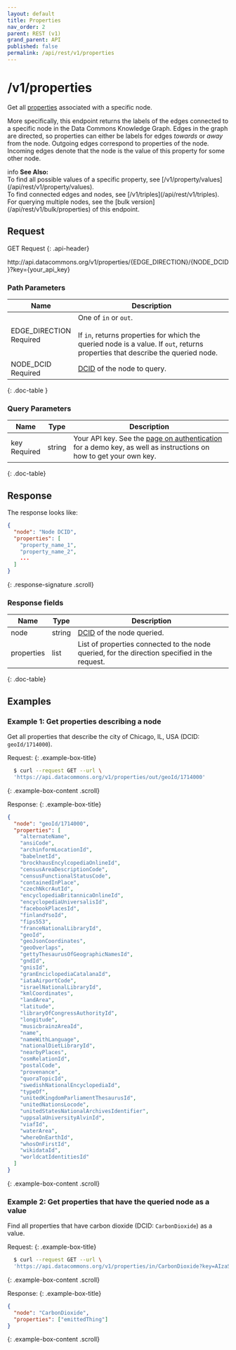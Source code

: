 ```yaml
---
layout: default
title: Properties
nav_order: 2
parent: REST (v1)
grand_parent: API
published: false
permalink: /api/rest/v1/properties
---
```


# /v1/properties

Get all [properties](/glossary.html#property) associated with a specific node.

More specifically, this endpoint returns the labels of the edges connected to a
specific node in the Data Commons Knowledge Graph. Edges in the graph are
directed, so properties can either be labels for edges _towards_ or _away_ from
the node. Outgoing edges correspond to properties of the node. Incoming edges
denote that the node is the value of this property for some other node.

<div markdown="span" class="alert alert-warning" role="alert">
    <span class="material-icons md-16">info </span><b>See Also:</b><br />
    To find all possible values of a specific property, see [/v1/property/values](/api/rest/v1/property/values).<br />
    To find connected edges and nodes, see [/v1/triples](/api/rest/v1/triples).<br />
    For querying multiple nodes, see the [bulk version](/api/rest/v1/bulk/properties) of this endpoint.
</div>

## Request

GET Request
{: .api-header}

<div class="api-signature">
http://api.datacommons.org/v1/properties/{EDGE_DIRECTION}/{NODE_DCID}?key={your_api_key}
</div>

<script src="/assets/js/syntax_highlighting.js"></script>

### Path Parameters

| Name                                                        | Description                                                                                                                                                           |
| ----------------------------------------------------------- | --------------------------------------------------------------------------------------------------------------------------------------------------------------------- |
| EDGE_DIRECTION <br /> <required-tag>Required</required-tag> | One of `in` or `out`. <br /><br />If `in`, returns properties for which the queried node is a value. If `out`, returns properties that describe the queried node. |
| NODE_DCID <br /> <required-tag>Required</required-tag>    | [DCID](/glossary.html#dcid) of the node to query.                                                                                                                   |
{: .doc-table }

### Query Parameters

| Name                                             | Type   | Description                                                                                                                                                     |
| ------------------------------------------------ | ------ | --------------------------------------------------------------------------------------------------------------------------------------------------------------- |
| key <br /> <required-tag>Required</required-tag> | string | Your API key. See the [page on authentication](/api/rest/v1/getting_started#authentication) for a demo key, as well as instructions on how to get your own key. |
{: .doc-table}

## Response

The response looks like:

```json
{
  "node": "Node DCID",
  "properties": [
    "property_name_1",
    "property_name_2",
    ...
  ]
}
```
{: .response-signature .scroll}

### Response fields

| Name       | Type   | Description                                                                                     |
| ---------- | ------ | ----------------------------------------------------------------------------------------------- |
| node     | string | [DCID](/glossary.html#dcid) of the node queried.                                              |
| properties | list   | List of properties connected to the node queried, for the direction specified in the request. |
{: .doc-table}

## Examples

### Example 1: Get properties describing a node

Get all properties that describe the city of Chicago, IL, USA (DCID:
`geoId/1714000`).

Request:
{: .example-box-title}

```bash
  $ curl --request GET --url \
  'https://api.datacommons.org/v1/properties/out/geoId/1714000'
```
{: .example-box-content .scroll}

Response:
{: .example-box-title}

```json
{
  "node": "geoId/1714000",
  "properties": [
    "alternateName",
    "ansiCode",
    "archinformLocationId",
    "babelnetId",
    "brockhausEncylcopediaOnlineId",
    "censusAreaDescriptionCode",
    "censusFunctionalStatusCode",
    "containedInPlace",
    "czechNkcrAutId",
    "encyclopediaBritannicaOnlineId",
    "encyclopediaUniversalisId",
    "facebookPlacesId",
    "finlandYsoId",
    "fips553",
    "franceNationalLibraryId",
    "geoId",
    "geoJsonCoordinates",
    "geoOverlaps",
    "gettyThesaurusOfGeographicNamesId",
    "gndId",
    "gnisId",
    "granEnciclopediaCatalanaId",
    "iataAirportCode",
    "israelNationalLibraryId",
    "kmlCoordinates",
    "landArea",
    "latitude",
    "libraryOfCongressAuthorityId",
    "longitude",
    "musicbrainzAreaId",
    "name",
    "nameWithLanguage",
    "nationalDietLibraryId",
    "nearbyPlaces",
    "osmRelationId",
    "postalCode",
    "provenance",
    "quoraTopicId",
    "swedishNationalEncyclopediaId",
    "typeOf",
    "unitedKingdomParliamentThesaurusId",
    "unitedNationsLocode",
    "unitedStatesNationalArchivesIdentifier",
    "uppsalaUniversityAlvinId",
    "viafId",
    "waterArea",
    "whereOnEarthId",
    "whosOnFirstId",
    "wikidataId",
    "worldcatIdentitiesId"
  ]
}
```
{: .example-box-content .scroll}

### Example 2: Get properties that have the queried node as a value

Find all properties that have carbon dioxide (DCID: `CarbonDioxide`) as a value.

Request:
{: .example-box-title}

```bash
  $ curl --request GET --url \
  'https://api.datacommons.org/v1/properties/in/CarbonDioxide?key=AIzaSyCTI4Xz-UW_G2Q2RfknhcfdAnTHq5X5XuI'
```
{: .example-box-content .scroll}

Response:
{: .example-box-title}

```json
{
  "node": "CarbonDioxide",
  "properties": ["emittedThing"]
}
```
{: .example-box-content .scroll}
